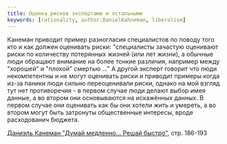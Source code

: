```yaml
---
title: Оценка рисков экспертами и остальными
keywords: [rationality, author:DanielKahneman, liberalism]
---
```


Канеман приводит пример разногласия специалистов по поводу того кто и как должен оценивать риски:
"специалисты зачастую оценивают риски по количеству потерянных жизней (или лет жизни), а обычные
люди обращают внимание на более тонкие различия, например между "хорошей" и "плохой" смертью ..."
А другой эксперт говорит что люди некомпетентны и не могут оценивать риски и приводит примеры
когда из-за паники люди сильно переоценивали риски, однако на мой взгляд тут нет противоречия -
в первом случае люди делают выбор имея данные, а во втором они основываются на искажённых данных.
В первом случае они оценивать как бы они хотели жить и умереть, а во втором могут быть затронуты
общественные интересы, вроде расходованич бюджета.

[Даниэль Канеман "Думай медленно... Решай быстро"](pxfc.md), стр. 186-193
